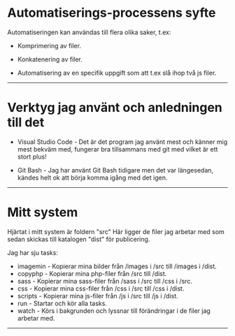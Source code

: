 # Automatiserings-processens syfte
Automatiseringen kan användas till flera olika saker, t.ex:
* Komprimering av filer.

* Konkatenering av filer.

* Automatisering av en specifik uppgift som att t.ex slå ihop två js filer.

* * *

# Verktyg jag använt och anledningen till det
* Visual Studio Code - Det är det program jag använt mest och känner mig mest bekväm med, fungerar bra tillsammans med git med vilket är ett stort plus!

* Git Bash - Jag har använt Git Bash tidigare men det var längesedan, kändes helt ok att börja komma igång med det igen.

* * *

# Mitt system
Hjärtat i mitt system är foldern "src" Här ligger de filer jag arbetar med som sedan skickas till katalogen "dist" för publicering.

Jag har sju tasks:
* imagemin - Kopierar mina bilder från /images i /src till /images i /dist.
* copyphp - Kopierar mina php-filer från /src till /dist.
* sass - Kopierar mina sass-filer från /sass i /src till /css i /src.
* css - Kopierar mina css-filer från /css i /src till /css i /dist.
* scripts - Kopierar mina js-filer från /js i /src till /js i /dist.
* run - Startar och kör alla tasks.
* watch - Körs i bakgrunden och lyssnar till förändringar i de filer jag arbetar med.
* * *
